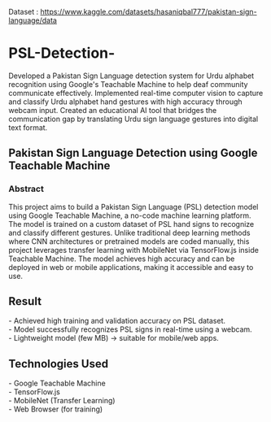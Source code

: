 Dataset : https://www.kaggle.com/datasets/hasaniqbal777/pakistan-sign-language/data
# PSL-Detection-
Developed a Pakistan Sign Language detection system for Urdu alphabet recognition using Google's Teachable Machine to help deaf community communicate effectively. Implemented real-time computer vision to capture and classify Urdu alphabet hand gestures with high accuracy through webcam input. Created an educational AI tool that     bridges the communication gap by translating Urdu sign language gestures into digital text format. 
<h2>Pakistan Sign Language Detection using Google Teachable Machine</h2>
<h3>Abstract</h3>
This project aims to build a Pakistan Sign Language (PSL) detection model using Google Teachable Machine, a no-code machine learning platform. The model is trained on a custom dataset of PSL hand signs to recognize and classify different gestures. Unlike traditional deep learning methods where CNN architectures or pretrained models are coded manually, this project leverages transfer learning with MobileNet via TensorFlow.js inside Teachable Machine. The model achieves high accuracy and can be deployed in web or mobile applications, making it accessible and easy to use.

<h2>Result</h2>
- Achieved high training and validation accuracy on PSL dataset.<br>
- Model successfully recognizes PSL signs in real-time using a webcam.<br>
- Lightweight model (few MB) → suitable for mobile/web apps.<br>

<h2>Technologies Used</h2>
- Google Teachable Machine<br>
- TensorFlow.js<br>
- MobileNet (Transfer Learning)<br>
- Web Browser (for training)<br>





